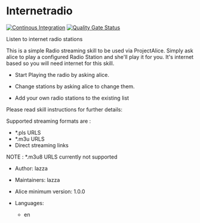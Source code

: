 # Internetradio

[![Continous Integration](https://gitlab.com/project-alice-assistant/skills/skill_Internetradio/badges/master/pipeline.svg)](https://gitlab.com/project-alice-assistant/skills/skill_Internetradio/pipelines/latest) [![Quality Gate Status](https://sonarcloud.io/api/project_badges/measure?project=project-alice-assistant_skill_Internetradio&metric=alert_status)](https://sonarcloud.io/dashboard?id=project-alice-assistant_skill_Internetradio)

Listen to internet radio stations

This is a simple Radio streaming skill to be used via ProjectAlice. Simply ask alice to play a 
configured Radio Station and she'll play it for you. It's internet based so you will need 
internet for this skill.

- Start Playing the radio by asking alice.

- Change stations by asking alice to change them.

- Add your own radio stations to the existing list

Please read skill instructions for further details:

Supported streaming formats are :
- *.pls URLS
- *.m3u URLS
- Direct streaming links

NOTE :  *.m3u8 URLS currently not supported


- Author: lazza
- Maintainers: lazza
- Alice minimum version: 1.0.0
- Languages:

  - en
